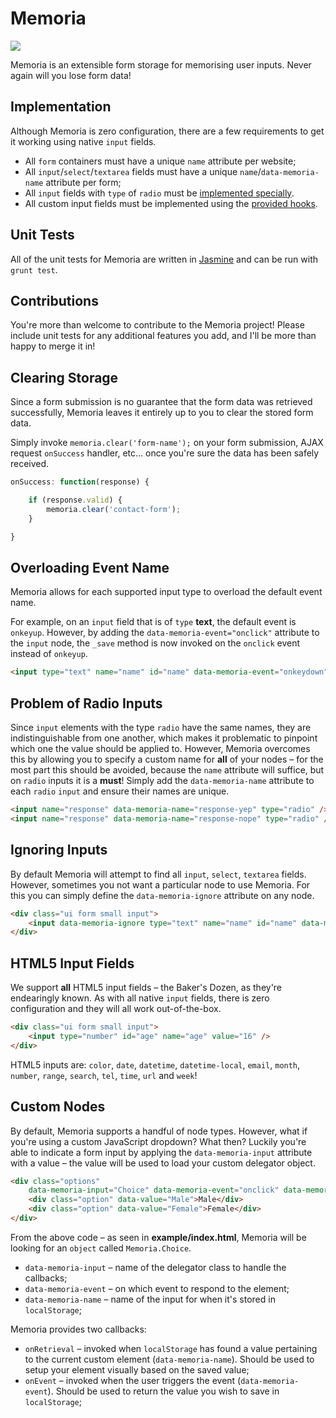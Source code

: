 Memoria
=======

<img src="https://travis-ci.org/Wildhoney/Memoria.png" />

Memoria is an extensible form storage for memorising user inputs. Never again will you lose form data!

Implementation
-------

Although Memoria is zero configuration, there are a few requirements to get it working using native `input` fields.

 * All `form` containers must have a unique `name` attribute per website;
 * All `input`/`select`/`textarea` fields must have a unique `name`/`data-memoria-name` attribute per form;
 * All `input` fields with `type` of `radio` must be <a href="https://github.com/Wildhoney/Memoria#problem-of-radio-inputs">implemented specially</a>.
 * All custom input fields must be implemented using the <a href="https://github.com/Wildhoney/Memoria#custom-nodes">provided hooks</a>.

Unit Tests
-------

All of the unit tests for Memoria are written in <a href="http://pivotal.github.io/jasmine/" target="_blank">Jasmine</a> and can be run with `grunt test`.

Contributions
-------

You're more than welcome to contribute to the Memoria project! Please include unit tests for any additional features you add, and I'll be more than happy to merge it in!

Clearing Storage
-------

Since a form submission is no guarantee that the form data was retrieved successfully, Memoria leaves it entirely up to you to clear the stored form data.

Simply invoke `memoria.clear('form-name');` on your form submission, AJAX request `onSuccess` handler, etc... once you're sure the data has been safely received.

```javascript
onSuccess: function(response) {

    if (response.valid) {
        memoria.clear('contact-form');
    }

}
```

Overloading Event Name
-------

Memoria allows for each supported input type to overload the default event name.

For example, on an `input` field that is of `type` <strong>text</strong>, the default event is `onkeyup`. However, by adding the `data-memoria-event="onclick"` attribute to the `input` node, the `_save` method is now invoked on the `onclick` event instead of `onkeyup`.

```html
<input type="text" name="name" id="name" data-memoria-event="onkeydown" />
```

Problem of Radio Inputs
-------

Since `input` elements with the type `radio` have the same names, they are indistinguishable from one another, which makes it problematic to pinpoint which one the value should be applied to. However, Memoria overcomes this by allowing you to specify a custom name for <strong>all</strong> of your nodes &ndash; for the most part this should be avoided, because the `name` attribute will suffice, but on `radio` inputs it is a <strong>must</strong>! Simply add the `data-memoria-name` attribute to each `radio` `input` and ensure their names are unique.

```html
<input name="response" data-memoria-name="response-yep" type="radio" />
<input name="response" data-memoria-name="response-nope" type="radio" />
```

Ignoring Inputs
-------

By default Memoria will attempt to find all `input`, `select`, `textarea` fields. However, sometimes you not want a particular node to use Memoria. For this you can simply define the `data-memoria-ignore` attribute on any node.

```html
<div class="ui form small input">
    <input data-memoria-ignore type="text" name="name" id="name" data-memoria-event="onkeyup" />
</div>
```

HTML5 Input Fields
-------

We support <strong>all</strong> HTML5 input fields &ndash; the Baker's Dozen, as they're endearingly known. As with all native `input` fields, there is zero configuration and they will all work out-of-the-box.

```html
<div class="ui form small input">
    <input type="number" id="age" name="age" value="16" />
</div>
```

HTML5 inputs are: `color`, `date`, `datetime`, `datetime-local`, `email`, `month`, `number`, `range`, `search`, `tel`, `time`, `url` and `week`!

Custom Nodes
-------

By default, Memoria supports a handful of node types. However, what if you're using a custom JavaScript dropdown? What then? Luckily you're able to indicate a form input by applying the `data-memoria-input` attribute with a value &ndash; the value will be used to load your custom delegator object.

```html
<div class="options"
    data-memoria-input="Choice" data-memoria-event="onclick" data-memoria-name="gender">
    <div class="option" data-value="Male">Male</div>
    <div class="option" data-value="Female">Female</div>
</div>
```

From the above code &ndash; as seen in <strong>example/index.html</strong>, Memoria will be looking for an `object` called `Memoria.Choice`.

 * `data-memoria-input` &ndash; name of the delegator class to handle the callbacks;
 * `data-memoria-event` &ndash; on which event to respond to the element;
 * `data-memoria-name` &ndash; name of the input for when it's stored in `localStorage`;

Memoria provides two callbacks:

 * `onRetrieval` &ndash; invoked when `localStorage` has found a value pertaining to the current custom element (`data-memoria-name`). Should be used to setup your element visually based on the saved value;
 * `onEvent` &ndash; invoked when the user triggers the event (`data-memoria-event`). Should be used to return the value you wish to save in `localStorage`;
